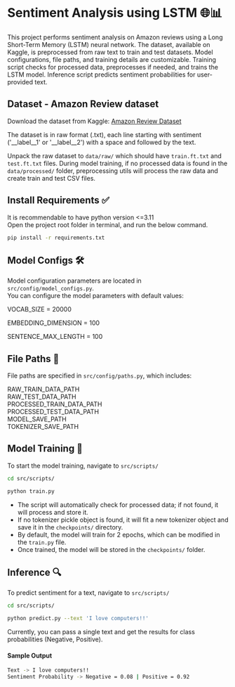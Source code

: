 # Sentiment Analysis using LSTM 🌐📊

This project performs sentiment analysis on Amazon reviews using a Long Short-Term Memory (LSTM) neural network. The dataset, available on Kaggle, is preprocessed from raw text to train and test datasets. Model configurations, file paths, and training details are customizable. Training script checks for processed data, preprocesses if needed, and trains the LSTM model. Inference script predicts sentiment probabilities for user-provided text. 

## Dataset - Amazon Review dataset 
Download the dataset from Kaggle: [Amazon Review Dataset](https://www.kaggle.com/datasets/bittlingmayer/amazonreviews/data)

The dataset is in raw format (.txt), each line starting with sentiment ('__label__1' or '__label__2') with a space and followed by the text.

Unpack the raw dataset to `data/raw/` which should have `train.ft.txt` and `test.ft.txt` files. During model training, if no processed data is found in the `data/processed/` folder, preprocessing utils will process the raw data and create train and test CSV files.

## Install Requirements ✅
It is recommendable to have python version <=3.11 <br>
Open the project root folder in terminal, and run the below command.
```bash
pip install -r requirements.txt
```

## Model Configs 🛠️
Model configuration parameters are located in `src/config/model_configs.py`. <br>
You can configure the model parameters with default values:

VOCAB_SIZE = 20000

EMBEDDING_DIMENSION = 100

SENTENCE_MAX_LENGTH = 100

## File Paths 📂
File paths are specified in `src/config/paths.py`, which includes:

RAW_TRAIN_DATA_PATH <br>
RAW_TEST_DATA_PATH <br>
PROCESSED_TRAIN_DATA_PATH <br>
PROCESSED_TEST_DATA_PATH <br>
MODEL_SAVE_PATH <br>
TOKENIZER_SAVE_PATH <br>

## Model Training 🚀
To start the model training, navigate to `src/scripts/`

```bash
cd src/scripts/
```
```bash
python train.py
```
 - The script will automatically check for processed data; if not found, it will process and store it. 
 - If no tokenizer pickle object is found, it will fit a new tokenizer object and save it in the `checkpoints/` directory. 
 - By default, the model will train for 2 epochs, which can be modified in the `train.py` file. 
 - Once trained, the model will be stored in the `checkpoints/` folder.

## Inference 🔍
To predict sentiment for a text, navigate to `src/scripts/`

```bash
cd src/scripts/
```
```bash
python predict.py --text 'I love computers!!'
```
Currently, you can pass a single text and get the results for class probabilities (Negative, Positive).

#### Sample Output 
```bash
Text -> I love computers!!
Sentiment Probability -> Negative = 0.08 | Positive = 0.92
```